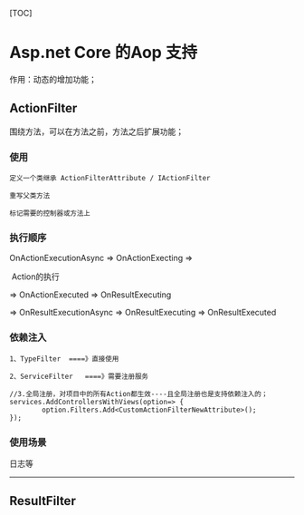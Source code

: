 [TOC]

# Asp.net Core 的Aop 支持

作用：动态的增加功能；

## ActionFilter

围绕方法，可以在方法之前，方法之后扩展功能；

### 使用

```
定义一个类继承 ActionFilterAttribute / IActionFilter
```

```
重写父类方法
```

```
标记需要的控制器或方法上
```

### 执行顺序

OnActionExecutionAsync   =>  OnActionExecting    =>

​		Action的执行

 =>   OnActionExecuted   =>  OnResultExecuting    

=>   OnResultExecutionAsync  =>  OnResultExecuting  =>  OnResultExecuted

### 依赖注入

```
1、TypeFilter  ====》直接使用
```

```
2、ServiceFilter   ====》需要注册服务
```

```
//3.全局注册，对项目中的所有Action都生效----且全局注册也是支持依赖注入的；
services.AddControllersWithViews(option=> {
        option.Filters.Add<CustomActionFilterNewAttribute>();
});
```

### 使用场景

日志等



----



## ResultFilter

